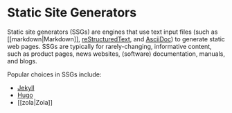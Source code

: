# Static Site Generators

Static site generators (SSGs) are engines that use text input files (such as [[markdown|Markdown]], [reStructuredText](https://docutils.sourceforge.io/rst.html), and [AsciiDoc](https://asciidoc.org/)) to generate static web pages. SSGs are typically for rarely-changing, informative content, such as product pages, news websites, (software) documentation, manuals, and blogs.

Popular choices in SSGs include:

-   [Jekyll](https://jekyllrb.com/)
-   [Hugo](https://gohugo.io/)
-   [[zola|Zola]]

